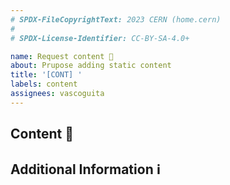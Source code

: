 ```yaml
---
# SPDX-FileCopyrightText: 2023 CERN (home.cern)
#
# SPDX-License-Identifier: CC-BY-SA-4.0+

name: Request content 📝
about: Prupose adding static content
title: '[CONT] '
labels: content
assignees: vascoguita
---
```


## Content 📄

<!-- Describe the content improvement or addition you are suggesting. -->

## Additional Information ℹ️

<!--
  Include any supplementary information, links, or resources that might be
  relevant to your suggestion.
-->
